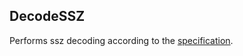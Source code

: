 ## DecodeSSZ
Performs ssz decoding according to the [specification](https://ethereum.org/developers/docs/data-structures-and-encoding/ssz).

